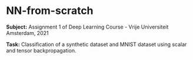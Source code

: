 # NN-from-scratch

<b>Subject:</b> Assignment 1 of Deep Learning Course - Vrije Universiteit Amsterdam, 2021 

<b>Task:</b> Classification of a synthetic dataset and MNIST dataset using scalar and tensor backpropagation.
